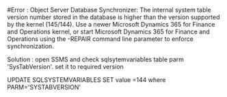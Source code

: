 #Error : Object Server Database Synchronizer: 
The internal system table version number stored in the database is higher than the version supported by the kernel (145/144). Use a newer Microsoft Dynamics 365 for Finance and Operations kernel, or start Microsoft Dynamics 365 for Finance and Operations using the -REPAIR command line parameter to enforce synchronization.

Solution : open SSMS and check sqlsytemvariables table parm 'SysTabVersion'. set it to required version

UPDATE SQLSYSTEMVARIABLES 
SET 
value =144
where PARM='SYSTABVERSION'
